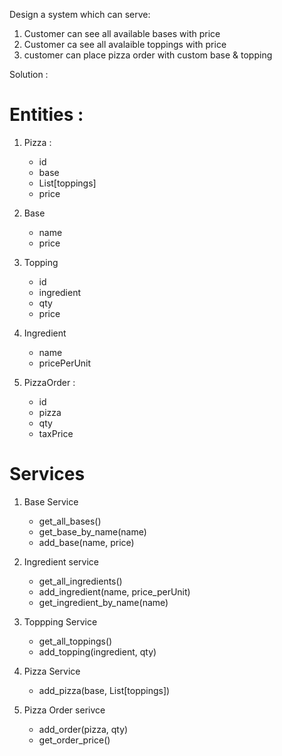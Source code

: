 Design a system which can serve:
1. Customer can see all available bases with price
2. Customer ca see all avalaible toppings with price
3. customer can place pizza order with custom base & topping


Solution :

# Entities :
1. Pizza :
    - id
    - base
    - List[toppings]
    - price

2. Base
    - name
    - price

3. Topping
    - id
    - ingredient
    - qty
    - price

4. Ingredient
    - name
    - pricePerUnit

5. PizzaOrder :
    - id
    - pizza
    - qty
    - taxPrice

# Services

1. Base Service
    - get_all_bases()
    - get_base_by_name(name)
    - add_base(name, price)

2. Ingredient service
    - get_all_ingredients()
    - add_ingredient(name, price_perUnit)
    - get_ingredient_by_name(name)

3. Toppping Service
    - get_all_toppings()
    - add_topping(ingredient, qty)

4. Pizza Service
    - add_pizza(base, List[toppings])

5. Pizza Order serivce
    - add_order(pizza, qty)
    - get_order_price()